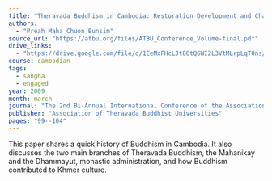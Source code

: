 ```yaml
---
title: "Theravada Buddhism in Cambodia: Restoration Development and Challenges"
authors:
  - "Preah Maha Chuon Bunsim"
source_url: "https://atbu.org/files/ATBU_Conference_Volume-final.pdf"
drive_links:
  - "https://drive.google.com/file/d/1EeMxFHcLJt86tQ6WI2L3VtMLrpLqT0ns/view?usp=sharing"
course: cambodian
tags:
  - sangha
  - engaged
year: 2009
month: march
journal: "The 2nd Bi-Annual International Conference of the Association of Theravâda Buddhist Universities"
publisher: "Association of Theravada Buddhist Universities"
pages: "99--104"
---
```


This paper shares a quick history of Buddhism in Cambodia. It also discusses the two main branches of Theravada Buddhism, the Mahanikay and the Dhammayut, monastic administration, and how Buddhism contributed to Khmer culture.
